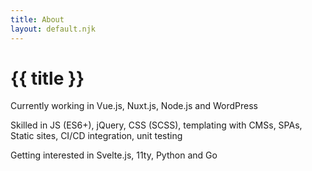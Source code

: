 ```yaml
---
title: About
layout: default.njk
---
```


# {{ title }}

Currently working in Vue.js, Nuxt.js, Node.js and WordPress

Skilled in JS (ES6+), jQuery, CSS (SCSS), templating with CMSs, SPAs, Static sites, CI/CD integration, unit testing

Getting interested in Svelte.js, 11ty, Python and Go

